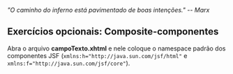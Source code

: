 
_"O caminho do inferno está pavimentado de boas intenções."  -- Marx_

## Exercícios opcionais: Composite-componentes

Abra o arquivo **campoTexto.xhtml** e nele coloque o namespace padrão dos
componentes JSF (`xmlns:h="http://java.sun.com/jsf/html"` e
`xmlns:f="http://java.sun.com/jsf/core"`).

<!--
Da para fazer o componente ter filhos e incluir esses dentro do implementation
com `<composite:insertChildren/>`
-->
